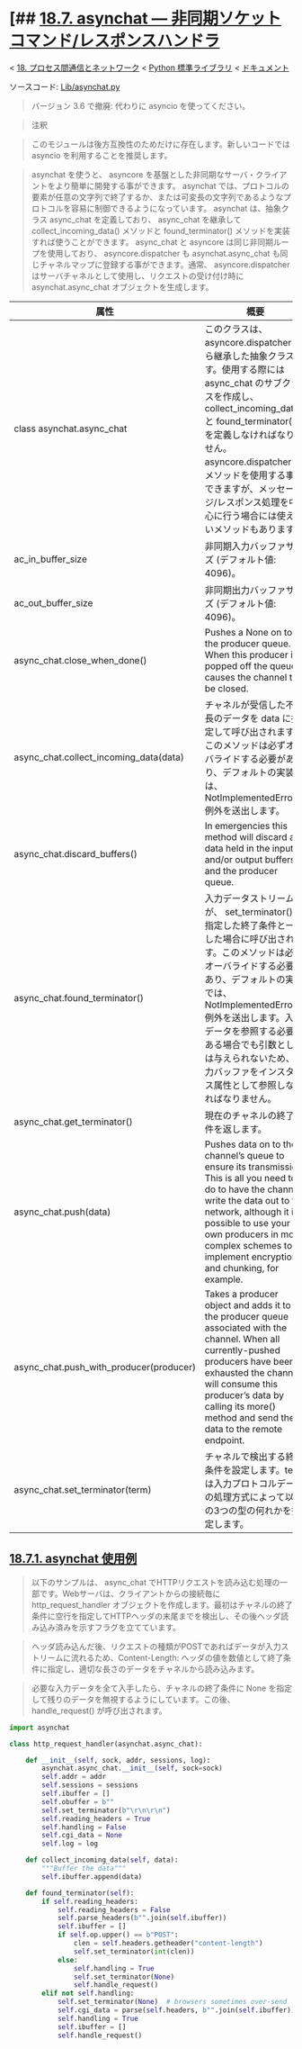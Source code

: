 # [## [18.7. asynchat — 非同期ソケットコマンド/レスポンスハンドラ](https://docs.python.jp/3/library/asynchat.html)

< [18. プロセス間通信とネットワーク](https://docs.python.jp/3/library/ipc.html) < [Python 標準ライブラリ](https://docs.python.jp/3/library/index.html#the-python-standard-library) < [ドキュメント](https://docs.python.jp/3/index.html)

ソースコード: [Lib/asynchat.py](https://github.com/python/cpython/tree/3.6/Lib/asynchat.py)

> バージョン 3.6 で撤廃: 代わりに asyncio を使ってください。

> 注釈

> このモジュールは後方互換性のためだけに存在します。新しいコードでは asyncio を利用することを推奨します。 

> asynchat を使うと、 asyncore を基盤とした非同期なサーバ・クライアントをより簡単に開発する事ができます。 asynchat では、プロトコルの要素が任意の文字列で終了するか、または可変長の文字列であるようなプロトコルを容易に制御できるようになっています。 asynchat は、抽象クラス async_chat を定義しており、 async_chat を継承して collect_incoming_data() メソッドと found_terminator() メソッドを実装すれば使うことができます。 async_chat と asyncore は同じ非同期ループを使用しており、 asyncore.dispatcher も asynchat.async_chat も同じチャネルマップに登録する事ができます。通常、 asyncore.dispatcher はサーバチャネルとして使用し、リクエストの受け付け時に asynchat.async_chat オブジェクトを生成します。

属性|概要
----|----
class asynchat.async_chat|このクラスは、 asyncore.dispatcher から継承した抽象クラスです。使用する際には async_chat のサブクラスを作成し、 collect_incoming_data() と found_terminator() を定義しなければなりません。 asyncore.dispatcher のメソッドを使用する事もできますが、メッセージ/レスポンス処理を中心に行う場合には使えないメソッドもあります。
ac_in_buffer_size|非同期入力バッファサイズ (デフォルト値: 4096)。
ac_out_buffer_size|非同期出力バッファサイズ (デフォルト値: 4096)。
async_chat.close_when_done()|Pushes a None on to the producer queue. When this producer is popped off the queue it causes the channel to be closed.
async_chat.collect_incoming_data(data)|チャネルが受信した不定長のデータを data に指定して呼び出されます。このメソッドは必ずオーバライドする必要があり、デフォルトの実装では、 NotImplementedError 例外を送出します。
async_chat.discard_buffers()|In emergencies this method will discard any data held in the input and/or output buffers and the producer queue.
async_chat.found_terminator()|入力データストリームが、 set_terminator() で指定した終了条件と一致した場合に呼び出されます。このメソッドは必ずオーバライドする必要があり、デフォルトの実装では、 NotImplementedError 例外を送出します。入力データを参照する必要がある場合でも引数としては与えられないため、入力バッファをインスタンス属性として参照しなければなりません。
async_chat.get_terminator()|現在のチャネルの終了条件を返します。
async_chat.push(data)|Pushes data on to the channel’s queue to ensure its transmission. This is all you need to do to have the channel write the data out to the network, although it is possible to use your own producers in more complex schemes to implement encryption and chunking, for example.
async_chat.push_with_producer(producer)|Takes a producer object and adds it to the producer queue associated with the channel. When all currently-pushed producers have been exhausted the channel will consume this producer’s data by calling its more() method and send the data to the remote endpoint.
async_chat.set_terminator(term)|チャネルで検出する終了条件を設定します。term は入力プロトコルデータの処理方式によって以下の3つの型の何れかを指定します。

## [18.7.1. asynchat 使用例]()

> 以下のサンプルは、 async_chat でHTTPリクエストを読み込む処理の一部です。Webサーバは、クライアントからの接続毎に http_request_handler オブジェクトを作成します。最初はチャネルの終了条件に空行を指定してHTTPヘッダの末尾までを検出し、その後ヘッダ読み込み済みを示すフラグを立てています。

> ヘッダ読み込んだ後、リクエストの種類がPOSTであればデータが入力ストリームに流れるため、Content-Length: ヘッダの値を数値として終了条件に指定し、適切な長さのデータをチャネルから読み込みます。

> 必要な入力データを全て入手したら、チャネルの終了条件に None を指定して残りのデータを無視するようにしています。この後、 handle_request() が呼び出されます。

```python
import asynchat

class http_request_handler(asynchat.async_chat):

    def __init__(self, sock, addr, sessions, log):
        asynchat.async_chat.__init__(self, sock=sock)
        self.addr = addr
        self.sessions = sessions
        self.ibuffer = []
        self.obuffer = b""
        self.set_terminator(b"\r\n\r\n")
        self.reading_headers = True
        self.handling = False
        self.cgi_data = None
        self.log = log

    def collect_incoming_data(self, data):
        """Buffer the data"""
        self.ibuffer.append(data)

    def found_terminator(self):
        if self.reading_headers:
            self.reading_headers = False
            self.parse_headers(b"".join(self.ibuffer))
            self.ibuffer = []
            if self.op.upper() == b"POST":
                clen = self.headers.getheader("content-length")
                self.set_terminator(int(clen))
            else:
                self.handling = True
                self.set_terminator(None)
                self.handle_request()
        elif not self.handling:
            self.set_terminator(None)  # browsers sometimes over-send
            self.cgi_data = parse(self.headers, b"".join(self.ibuffer))
            self.handling = True
            self.ibuffer = []
            self.handle_request()
```

